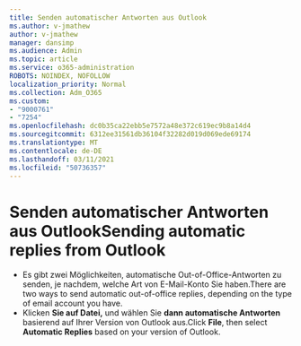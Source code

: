 ```yaml
---
title: Senden automatischer Antworten aus Outlook
ms.author: v-jmathew
author: v-jmathew
manager: dansimp
ms.audience: Admin
ms.topic: article
ms.service: o365-administration
ROBOTS: NOINDEX, NOFOLLOW
localization_priority: Normal
ms.collection: Adm_O365
ms.custom:
- "9000761"
- "7254"
ms.openlocfilehash: dc0b35ca22ebb5e7572a48e372c619ec9b8a14d4
ms.sourcegitcommit: 6312ee31561db36104f32282d019d069ede69174
ms.translationtype: MT
ms.contentlocale: de-DE
ms.lasthandoff: 03/11/2021
ms.locfileid: "50736357"
---
```

# <a name="sending-automatic-replies-from-outlook"></a><span data-ttu-id="528be-102">Senden automatischer Antworten aus Outlook</span><span class="sxs-lookup"><span data-stu-id="528be-102">Sending automatic replies from Outlook</span></span>

- <span data-ttu-id="528be-103">Es gibt zwei Möglichkeiten, automatische Out-of-Office-Antworten zu senden, je nachdem, welche Art von E-Mail-Konto Sie haben.</span><span class="sxs-lookup"><span data-stu-id="528be-103">There are two ways to send automatic out-of-office replies, depending on the type of email account you have.</span></span>
- <span data-ttu-id="528be-104">Klicken **Sie auf Datei,** und wählen Sie **dann automatische Antworten** basierend auf Ihrer Version von Outlook aus.</span><span class="sxs-lookup"><span data-stu-id="528be-104">Click **File**, then select **Automatic Replies** based on your version of Outlook.</span></span>
